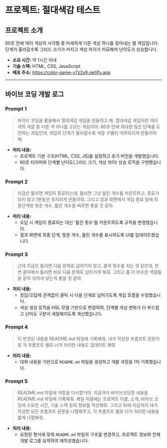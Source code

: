 # 프로젝트: 절대색감 테스트

## 프로젝트 소개
60초 안에 여러 색상의 사각형 중 미세하게 다른 색상 하나를 찾아내는 웹 게임입니다. 단계가 올라갈수록 그리드 크기가 커지고 색상 차이가 미묘해져 난이도가 상승합니다.

- **소요 시간:** 약 1시간 이내
- **기술 스택:** HTML, CSS, JavaScript
- **배포 주소:** https://color-game-y7z2x9.netlify.app

---

## 바이브 코딩 개발 로그

### Prompt 1

> 바이브 코딩을 활용해서 절대색감 게임을 만들려고 해. 절대색감 게임이란 여러개의 색깔 중 다른 색 하나를 고르는 게임이야. 60초 안에 최대한 많은 단계를 도전하는 게임인데, 게임의 단계가 올라갈수록 색깔 구별이 어려워지게 만들어야해.

- **처리 내용:**
    - 프로젝트 기본 구조(HTML, CSS, JS)를 설정하고 초기 버전을 개발했습니다.
    - 60초 타이머와 단계별 난이도(그리드 크기, 색상 차이) 상승 로직을 구현했습니다.

### Prompt 2

> 지금은 틀리면 게임이 종료되는데, 틀리면 그냥 틀린 개수를 카운트하고, 종료가 되지 않고 1분동안 유지되게 만들어줘. 그리고 결과 화면에서 게임 종료 밑에 최종단계랑 맞춘 개수, 틀린 개수를 써주면 좋을 것 같아.

- **처리 내용:**
    - 오답 시 게임이 종료되는 대신 '틀린 횟수'를 카운트하도록 규칙을 변경했습니다.
    - 결과 화면에 최종 단계, 맞춘 개수, 틀린 개수를 표시하도록 UI를 업데이트했습니다.

### Prompt 3

> 근데 지금은 틀리면 다음 문제로 넘어가지 않고, 클릭 횟수를 치는 것 같은데, 한번 클릭해서 틀리면 바로 다음 문제로 넘어가게 해줘. 그리고 좀 더 비슷한 색깔들을 같이 섞어서 넣는게 좋을 것 같아.

- **처리 내용:**
    - 정답/오답에 관계없이 클릭 시 다음 단계로 넘어가도록 게임 흐름을 수정했습니다.
    - 색상 생성 로직을 HSL 모델 기반으로 변경하여, 단계별 색상 변화가 더 부드럽고 난이도 구분이 세밀해지도록 개선했습니다.

### Prompt 4

> 이 변경된 내용을 README.md 파일에 기록해줘. 내가 작성한 프롬프트 원문이랑 각 프롬프트 별로 너가 처리한 내용도 업데이트 해줘

- **처리 내용:**
    - 대화 내용을 기반으로 `README.md` 파일을 생성하고 개발 과정을 1차 기록했습니다.

### Prompt 5

> README.md 파일에 저장을 다시할거야. 지금까지 바이브코딩한 내용을 README.md 파일에 기록해줘. 제일 처음에는 프로젝트 이름, 소개, 바이브 코딩에 소요한 시간, 기술 스택 등의 정보를 작성해줘. 그리고 뒤에 지금까지 내가 작성한 모든 프롬프트 원문을 나열해주고, 각 프롬프트 별로 너가 처리한 내용을 짧게 나열해줘.

- **처리 내용:**
    - 요청된 형식에 맞춰 `README.md` 파일의 구조를 변경하고, 프로젝트 정보와 전체 개발 로그를 요약하여 재작성했습니다.
